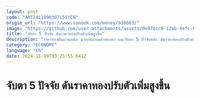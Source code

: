 ```yaml
---
layout: post
code: "ART2411090307L51YCN"
origin_url: "https://www.sanook.com/money/930663/"
image: "https://github.com/user-attachments/assets/0e97ecc0-12ab-4efc-8190-5c0989c4b214"
title: "จับตา 5 ปัจจัย ดันราคาทองปรับตัวเพิ่มสูงขึ้น"
description: "ราคาทองผันผวนหนัก นายกสมาคมค้าทองคำ แนะจับตา 5 ปัจจัยหลัก ดันราคาทองปรับตัวเพิ่มขึ้นหลังจากนี้"
category: "ECONOMY"
language: "th"
date: 2024-11-09T03:25:55.641Z
---
```


# จับตา 5 ปัจจัย ดันราคาทองปรับตัวเพิ่มสูงขึ้น